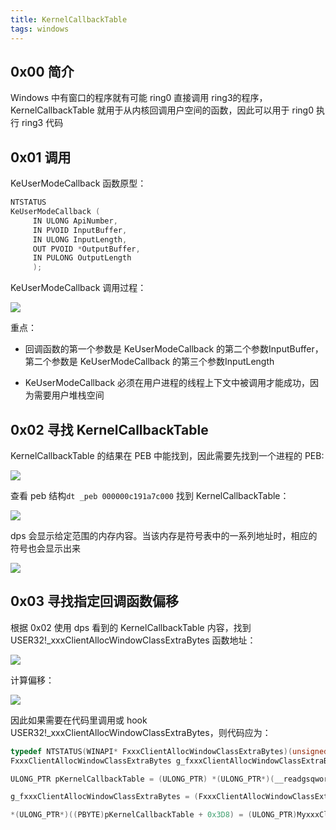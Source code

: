 ```yaml
---
title: KernelCallbackTable
tags: windows
---
```

## 0x00 简介

Windows 中有窗口的程序就有可能 ring0 直接调用 ring3的程序，KernelCallbackTable 就用于从内核回调用户空间的函数，因此可以用于 ring0 执行 ring3 代码

## 0x01 调用

KeUserModeCallback 函数原型：

```C
NTSTATUS
KeUserModeCallback (
     IN ULONG ApiNumber,
     IN PVOID InputBuffer,
     IN ULONG InputLength,
     OUT PVOID *OutputBuffer,
     IN PULONG OutputLength
     );
```


KeUserModeCallback 调用过程：

![](https://ryze-1258886299.cos.ap-beijing.myqcloud.com/20220329095936.png)

重点：

- 回调函数的第一个参数是 KeUserModeCallback 的第二个参数InputBuffer，第二个参数是   KeUserModeCallback 的第三个参数InputLength

- KeUserModeCallback 必须在用户进程的线程上下文中被调用才能成功，因为需要用户堆栈空间

## 0x02 寻找 KernelCallbackTable

KernelCallbackTable 的结果在 PEB 中能找到，因此需要先找到一个进程的 PEB:

![](https://ryze-1258886299.cos.ap-beijing.myqcloud.com/20220329095940.png)

查看 peb 结构`dt _peb 000000c191a7c000` 找到 KernelCallbackTable：

![](https://ryze-1258886299.cos.ap-beijing.myqcloud.com/20220329095942.png)

dps 会显示给定范围的内存内容。当该内存是符号表中的一系列地址时，相应的符号也会显示出来

![](https://ryze-1258886299.cos.ap-beijing.myqcloud.com/20220329095948.png)

## 0x03 寻找指定回调函数偏移

根据 0x02 使用 dps 看到的 KernelCallbackTable 内容，找到 USER32!_xxxClientAllocWindowClassExtraBytes 函数地址：

![](https://ryze-1258886299.cos.ap-beijing.myqcloud.com/20220329095952.png)

计算偏移：

![](https://ryze-1258886299.cos.ap-beijing.myqcloud.com/20220329095955.png)

因此如果需要在代码里调用或 hook USER32!_xxxClientAllocWindowClassExtraBytes，则代码应为：

```C
typedef NTSTATUS(WINAPI* FxxxClientAllocWindowClassExtraBytes)(unsigned int* pSize);
FxxxClientAllocWindowClassExtraBytes g_fxxxClientAllocWindowClassExtraBytes = NULL;

ULONG_PTR pKernelCallbackTable = (ULONG_PTR) *(ULONG_PTR*)(__readgsqword(0x60) + 0x58); // gs:[0x60] 指向进程 PEB，PEB 结构体偏移 0x58 为 KernelCallbackTable

g_fxxxClientAllocWindowClassExtraBytes = (FxxxClientAllocWindowClassExtraBytes)*(ULONG_PTR*)((PBYTE)pKernelCallbackTable + 0x3D8);  //KernelCallbackTable 偏移0x3D8 为 user32!_xxxClientAllocWindowClassExtraBytes

*(ULONG_PTR*)((PBYTE)pKernelCallbackTable + 0x3D8) = (ULONG_PTR)MyxxxClientAllocWindowClassExtraBytes;  // hook user32!_xxxClientAllocWindowClassExtraBytes 为自定义函数 MyxxxClientAllocWindowClassExtraBytes

```



